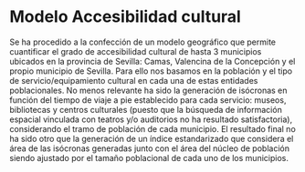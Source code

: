 # Modelo Accesibilidad cultural

Se ha procedido a la confección de un modelo geográfico que permite cuantificar el grado de accesibilidad cultural de hasta 3 municipios ubicados en la provincia de Sevilla: Camas, Valencina de la Concepción y el propio municipio de Sevilla. Para ello nos basamos en la población y el tipo de servicio/equipamiento cultural en cada una de estas entidades poblacionales. No menos relevante ha sido la generación de isócronas en función del tiempo de viaje a pie establecido para cada servicio: museos, bibliotecas y centros culturales (puesto que la búsqueda de información espacial vinculada con teatros y/o auditorios no ha resultado satisfactoria), considerando el tramo de población de cada municipio. El resultado final no ha sido otro que la generación de un índice estandarizado que considera el área de las isócronas generadas junto con el área del núcleo de población siendo ajustado por el tamaño poblacional de cada uno de los municipios.

